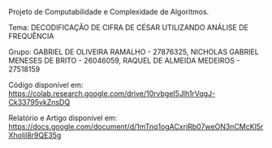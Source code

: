 Projeto de Computabilidade e Complexidade de Algoritmos.

Tema: DECODIFICAÇÃO DE CIFRA DE CÉSAR UTILIZANDO ANÁLISE DE FREQUÊNCIA

Grupo: 
GABRIEL DE OLIVEIRA RAMALHO - 27876325,
NICHOLAS GABRIEL MENESES DE BRITO - 26046059,
RAQUEL DE ALMEIDA MEDEIROS - 27518159

Código disponível em: https://colab.research.google.com/drive/10rvbgeI5Jlh1rVqgJ-Ck33795vkZnsDQ

Relatório e Artigo disponível em: https://docs.google.com/document/d/1mTnq1ogACxrjRb07weON3nCMcKl5rXholjl8r9QE35g
